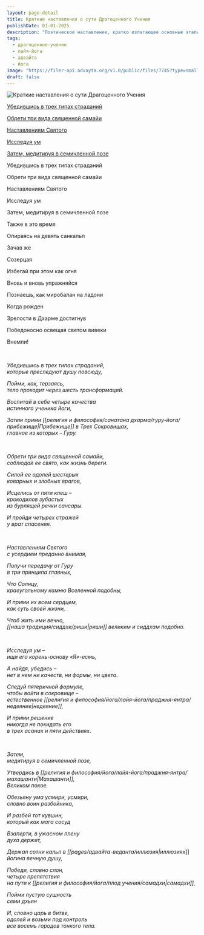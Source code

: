 ```yaml
---
layout: page-detail
title: Краткие наставления о сути Драгоценного Учения
publishDate: 01-01-2025
description: "Поэтическое наставление, кратко излагающее основные этапы и принципы духовной практики: осознание страданий, принятие обетов, следование учителю, исследование природы ума и медитация, ведущие к внутреннему освобождению и мудрости."
tags:
  - драгоценное-учение
  - лайя-йога
  - адвайта
  - йога
image: "https://filer-api.advayta.org/v1.0/public/files/7745?type=small"
draft: false
---
```


![Краткие наставления о сути Драгоценного Учения](https://filer-api.advayta.org/v1.0/public/files/7745?size=medium)


[Убедившись в трех типах страданий](#1)  
  
[Обрети три вида священной самайи](#2)  
  
[Наставлениям Святого](#3)  
  
[Исследуя ум](#4)  
  
[Затем, медитируя в семичленной позе](#5)  

  
Убедившись в трех типах страданий  
  
Обрети три вида священной самайи  
  
Наставлениям Святого  
  
Исследуя ум  
  
Затем, медитируя в семичленной позе  
  
Также в это время  
  
Опираясь на девять санкальп  
  
Зачав же  
  
Созерцая  
  
Избегай при этом как огня  
  
Вновь и вновь упражняйся  
  
Познаешь, как миробалан на ладони  
  
Когда рожден  
  
Зрелости в Дхарме достигнув  
  
Победоносно освещая светом вивеки  
  
Внемли!  
  
![](/bitrix/images/1.gif "Якорь: #1") 

 _Убедившись в трех типах страданий,_  
 _которые преследуют душу повсюду,_ 

 _Пойми, как, терзаясь,_  
 _тело проходит через шесть трансформаций._ 

 _Воспитай в себе четыре качества_  
 _истинного ученика йоги,_ 

 _Затем прими [[религия и философия/санатана дхарма/гуру-йога/прибежище|Прибежище]] в Трех Сокровищах,_  
 _главное из которых – Гуру._ 

![](/bitrix/images/1.gif "Якорь: #2") 

 _Обрети три вида священной самайи,_  
 _соблюдай ее свято, как жизнь береги._ 

 _Силой ее одолей шестерых_  
 _коварных и злобных врагов,_ 

 _Исцелись от пяти клеш –_  
 _крокодилов зубастых_  
 _из бурлящей речки сансары._ 

 _И пройди четырех стражей_  
 _у врат спасения._ 

![](/bitrix/images/1.gif "Якорь: #3") 

 _Наставлениям Святого_  
 _с усердием преданно внимая,_ 

 _Получи передачу от Гуру_  
 _в три принципа главных,_ 

 _Что Солнцу,_  
 _краеугольному камню Вселенной подобны,_ 

 _И прими их всем сердцем,_  
 _как суть своей жизни,_ 

 _Чтоб жить ими вечно,_  
 _[[наша традиция/сиддхи/риши|риши]] великим и сиддхам подобно._ 

![](/bitrix/images/1.gif "Якорь: #4") 

 _Исследуя ум –_  
 _ищи его корень-основу «Я»-есмь,_ 

 _А найдя, убедись –_  
 _нет в нем ни качеств, ни формы, ни цвета._ 

 _Следуй пятеричной формуле,_  
 _чтобы войти в сокровище –_  
 _естественное [[религия и философия/йога/лайя-йога/праджня-янтра/недеяние|недеяние]],_ 

 _И прими решение_  
 _никогда не покидать его_  
 _в трех асанах и пяти действиях._ 

![](/bitrix/images/1.gif "Якорь: #5") 

 _Затем,_  
 _медитируя в семичленной позе,_ 

 _Утвердись в [[религия и философия/йога/лайя-йога/праджня-янтра/махашанти|Махашанти]],_  
 _Великом покое._ 

 _Обезьяну ума усмири, усмири,_  
 _словно воин разбойника,_ 

 _И разбей тот кувшин,_  
 _который как мага сосуд_ 

 _Взаперти, в ужасном плену_  
 _духа держит,_ 

 _Держал сотни кальп в [[pages/адвайта-веданта/иллюзия|иллюзиях_]]  
 _йогина вечную душу,_ 

 _Победи, словно слон,_  
 _четыре препятствия_  
 _на пути к [[религия и философия/йога/плод учения/самадхи|самадхи]],_ 

 _Пойми пустую сущность_  
 _семи дхьян_ 

 _И, словно царь в битве,_  
 _одолей и возьми под контроль_  
 _все восемь городов тонкого тела._ 
